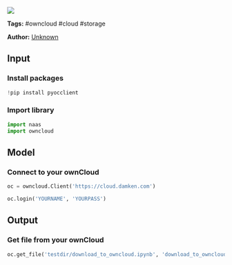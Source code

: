 <a href="https://app.naas.ai/user-redirect/naas/downloader?url=https://raw.githubusercontent.com/jupyter-naas/awesome-notebooks/master/OwnCloud/OwnCloud_Download_file.ipynb" target="_parent"><img src="https://naasai-public.s3.eu-west-3.amazonaws.com/open_in_naas.svg"/></a>

**Tags:** #owncloud #cloud #storage

**Author:** [Unknown](https://www.linkedin.com/company/naas-ai/)

## Input

### Install packages


```python
!pip install pyocclient
```

### Import library


```python
import naas
import owncloud
```

## Model

### Connect to your ownCloud


```python
oc = owncloud.Client('https://cloud.damken.com')

oc.login('YOURNAME', 'YOURPASS')
```

## Output

### Get file from your ownCloud


```python
oc.get_file('testdir/download_to_owncloud.ipynb', 'download_to_owncloud.ipynb')
```
